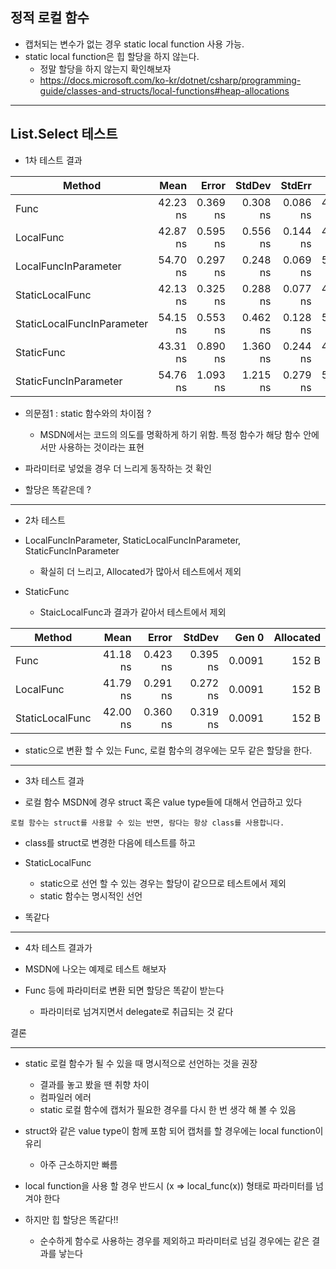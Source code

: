 ## 정적 로컬 함수

* 캡처되는 변수가 없는 경우 static local function 사용 가능. 
* static local function은 힙 할당을 하지 않는다.
  * 정말 할당을 하지 않는지 확인해보자
  * https://docs.microsoft.com/ko-kr/dotnet/csharp/programming-guide/classes-and-structs/local-functions#heap-allocations

---

## List<T>.Select 테스트

* 1차 테스트 결과

|                     Method |     Mean |    Error |   StdDev |   StdErr |      Min |       Q1 |   Median |       Q3 |      Max |         Op/s |  Gen 0 | Allocated |
|--------------------------- |---------:|---------:|---------:|---------:|---------:|---------:|---------:|---------:|---------:|-------------:|-------:|----------:|
|                       Func | 42.23 ns | 0.369 ns | 0.308 ns | 0.086 ns | 41.69 ns | 42.04 ns | 42.21 ns | 42.38 ns | 42.72 ns | 23,678,307.3 | 0.0091 |     152 B |
|                  LocalFunc | 42.87 ns | 0.595 ns | 0.556 ns | 0.144 ns | 42.13 ns | 42.49 ns | 42.74 ns | 43.33 ns | 43.96 ns | 23,324,422.0 | 0.0091 |     152 B |
|       LocalFuncInParameter | 54.70 ns | 0.297 ns | 0.248 ns | 0.069 ns | 54.31 ns | 54.47 ns | 54.77 ns | 54.85 ns | 55.03 ns | 18,282,462.5 | 0.0167 |     280 B |
|            StaticLocalFunc | 42.13 ns | 0.325 ns | 0.288 ns | 0.077 ns | 41.70 ns | 41.85 ns | 42.16 ns | 42.33 ns | 42.58 ns | 23,736,932.9 | 0.0091 |     152 B |
| StaticLocalFuncInParameter | 54.15 ns | 0.553 ns | 0.462 ns | 0.128 ns | 53.01 ns | 53.97 ns | 54.28 ns | 54.31 ns | 54.91 ns | 18,467,312.6 | 0.0167 |     280 B |
|                 StaticFunc | 43.31 ns | 0.890 ns | 1.360 ns | 0.244 ns | 41.20 ns | 42.35 ns | 42.94 ns | 44.03 ns | 46.19 ns | 23,091,693.5 | 0.0091 |     152 B |
|      StaticFuncInParameter | 54.76 ns | 1.093 ns | 1.215 ns | 0.279 ns | 53.23 ns | 53.71 ns | 54.60 ns | 55.66 ns | 57.71 ns | 18,260,305.9 | 0.0167 |     280 B |


* 의문점1 : static 함수와의 차이점 ?
  * MSDN에서는 코드의 의도를 명확하게 하기 위함. 특정 함수가 해당 함수 안에서만 사용하는 것이라는 표현

* 파라미터로 넣었을 경우 더 느리게 동작하는 것 확인
* 할당은 똑같은데 ?

---

* 2차 테스트

* LocalFuncInParameter, StaticLocalFuncInParameter, StaticFuncInParameter
  * 확실히 더 느리고, Allocated가 많아서 테스트에서 제외
* StaticFunc
  * StaicLocalFunc과 결과가 같아서 테스트에서 제외
 
|          Method |     Mean |    Error |   StdDev |  Gen 0 | Allocated |
|---------------- |---------:|---------:|---------:|-------:|----------:|
|            Func | 41.18 ns | 0.423 ns | 0.395 ns | 0.0091 |     152 B |
|       LocalFunc | 41.79 ns | 0.291 ns | 0.272 ns | 0.0091 |     152 B |
| StaticLocalFunc | 42.00 ns | 0.360 ns | 0.319 ns | 0.0091 |     152 B |

* static으로 변환 할 수 있는 Func, 로컬 함수의 경우에는 모두 같은 할당을 한다.  

---

* 3차 테스트 결과

* 로컬 함수 MSDN에 경우 struct 혹은 value type들에 대해서 언급하고 있다

```
로컬 함수는 struct를 사용할 수 있는 반면, 람다는 항상 class를 사용합니다.
```

* class를 struct로 변경한 다음에 테스트를 하고
* StaticLocalFunc
  * static으로 선언 할 수 있는 경우는 할당이 같으므로 테스트에서 제외
  * static 함수는 명시적인 선언

* 똑같다

---

* 4차 테스트 결과가

* MSDN에 나오는 예제로 테스트 해보자
* Func<out T> 등에 파라미터로 변환 되면 할당은 똑같이 받는다
	* 파라미터로 넘겨지면서 delegate로 취급되는 것 같다
	
결론

---

* static 로컬 함수가 될 수 있을 때 명시적으로 선언하는 것을 권장
  * 결과를 놓고 봤을 땐 취향 차이
  * 컴파일러 에러
  * static 로컬 함수에 캡처가 필요한 경우를 다시 한 번 생각 해 볼 수 있음

* struct와 같은 value type이 함께 포함 되어 캡처를 할 경우에는 local function이 유리
  * 아주 근소하지만 빠름

* local function을 사용 할 경우 반드시 (x => local_func(x)) 형태로 파라미터를 넘겨야 한다

* 하지만 힙 할당은 똑같다!!
	* 순수하게 함수로 사용하는 경우를 제외하고 파라미터로 넘길 경우에는 같은 결과를 낳는다
